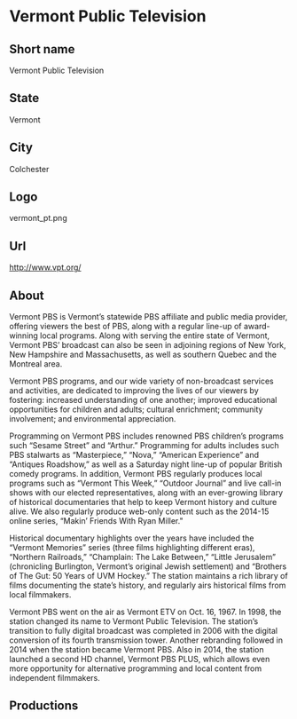 # Vermont Public Television

## Short name

Vermont Public Television

## State

Vermont

## City

Colchester

## Logo

vermont\_pt.png

## Url

http://www.vpt.org/

## About

Vermont PBS is Vermont’s statewide PBS affiliate and public media provider, 
offering viewers the best of PBS, along with a regular line-up of award-winning 
local programs. Along with serving the entire state of Vermont, Vermont PBS’ 
broadcast can also be seen in adjoining regions of New York, New Hampshire 
and Massachusetts, as well as southern Quebec and the Montreal area.

Vermont PBS programs, and our wide variety of non-broadcast services and activities, 
are dedicated to improving the lives of our viewers by fostering: increased 
understanding of one another; improved educational opportunities for children 
and adults; cultural enrichment; community involvement; and environmental appreciation.

Programming on Vermont PBS includes renowned PBS children’s programs such 
“Sesame Street” and “Arthur.” Programming for adults includes such PBS stalwarts 
as “Masterpiece,” “Nova,” “American Experience” and “Antiques Roadshow,” as 
well as a Saturday night line-up of popular British comedy programs. In addition, 
Vermont PBS regularly produces local programs such as “Vermont This Week,” 
“Outdoor Journal” and live call-in shows with our elected representatives, 
along with an ever-growing library of historical documentaries that help to 
keep Vermont history and culture alive. We also regularly produce web-only 
content such as the 2014-15 online series, “Makin’ Friends With Ryan Miller."

Historical documentary highlights over the years have included the “Vermont 
Memories” series (three films highlighting different eras), “Northern Railroads,” 
“Champlain: The Lake Between,” “Little Jerusalem” (chronicling Burlington, 
Vermont’s original Jewish settlement) and “Brothers of The Gut: 50 Years of 
UVM Hockey.” The station maintains a rich library of films documenting the 
state’s history, and regularly airs historical films from local filmmakers.

Vermont PBS went on the air as Vermont ETV on Oct. 16, 1967. In 1998, the 
station changed its name to Vermont Public Television. The station’s 
transition to fully digital broadcast was completed in 2006 with the digital 
conversion of its fourth transmission tower. Another rebranding followed in 
2014 when the station became Vermont PBS. Also in 2014, the station launched 
a second HD channel, Vermont PBS PLUS, which allows even more opportunity for 
alternative programming and local content from independent filmmakers.


## Productions


